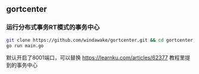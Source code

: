 ## gortcenter
### 运行分布式事务RT模式的事务中心

``` bash
git clone https://github.com/windawake/gortcenter.git && cd gortcenter
go run main.go
```
默认开启了8001端口，可以替换 https://learnku.com/articles/62377 教程里提到的事务中心